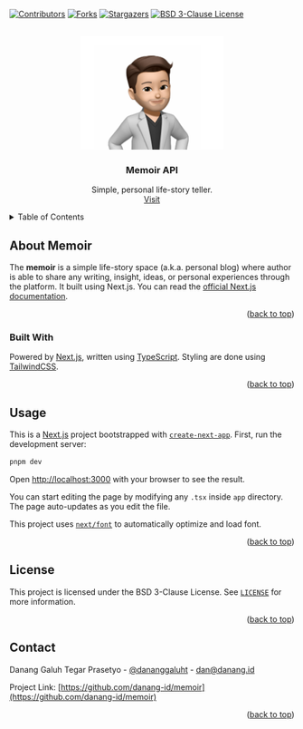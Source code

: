 <!-- PROJECT SHIELDS -->
[![Contributors][contributors-shield]][contributors-url]
[![Forks][forks-shield]][forks-url]
[![Stargazers][stars-shield]][stars-url]
[![BSD 3-Clause License][license-shield]][license-url]

<!-- PROJECT LOGO -->
<br />
<div align="center">
  <a href="https://memoir.danang.id/">
    <img src="public/brand.png" alt="Danang Galuh Tegar Prasetyo" height="200">
  </a>

<h3 align="center">Memoir API</h3>

  <p align="center">
    Simple, personal life-story teller.
    <br />
    <a href="https://memoir.danang.id">Visit</a>
  </p>
</div>


<!-- TABLE OF CONTENTS -->
<details>
  <summary>Table of Contents</summary>
  <ul>
    <li>
      <a href="#about-memoir">About Memoir</a>
      <ul>
        <li><a href="#built-with">Built With</a></li>
      </ul>
    </li>
    <li><a href="#usage">Usage</a></li>
    <li><a href="#license">License</a></li>
    <li><a href="#contact">Contact</a></li>
  </ul>
</details>


## About Memoir

The **memoir** is a simple life-story space (a.k.a. personal blog) where author is able to share 
any writing, insight, ideas, or personal experiences through the platform. It built using Next.js. 
You can read the [official Next.js documentation](https://nextjs.org/docs).

<p align="right">(<a href="#top">back to top</a>)</p>

### Built With

Powered by [Next.js](https://nextjs.org), written using [TypeScript](https://typescriptlang.org/). 
Styling are done using [TailwindCSS](https://tailwindcss.com).

<p align="right">(<a href="#top">back to top</a>)</p>


## Usage

This is a [Next.js](https://nextjs.org/) project bootstrapped with 
[`create-next-app`](https://github.com/vercel/next.js/tree/canary/packages/create-next-app). 
First, run the development server:

```bash
pnpm dev
```

Open [http://localhost:3000](http://localhost:3000) with your browser to see the result.

You can start editing the page by modifying any `.tsx` inside `app` directory.
The page auto-updates as you edit the file.

This project uses [`next/font`](https://nextjs.org/docs/basic-features/font-optimization) to 
automatically optimize and load font.

<p align="right">(<a href="#top">back to top</a>)</p>


## License

This project is licensed under the BSD 3-Clause License. See [`LICENSE`](LICENSE) for more information.

<p align="right">(<a href="#top">back to top</a>)</p>


## Contact

Danang Galuh Tegar Prasetyo - [@dananggaluht](https://twitter.com/dananggaluht) - dan@danang.id

Project Link: [https://github.com/danang-id/memoir](https://github.com/danang-id/memoir)

<p align="right">(<a href="#top">back to top</a>)</p>


<!-- https://www.markdownguide.org/basic-syntax/#reference-style-links -->
[contributors-shield]: https://img.shields.io/github/contributors/danang-id/memoir.svg?style=for-the-badge
[contributors-url]: https://github.com/danang-id/memoir/graphs/contributors
[forks-shield]: https://img.shields.io/github/forks/danang-id/memoir.svg?style=for-the-badge
[forks-url]: https://github.com/danang-id/memoir/network/members
[stars-shield]: https://img.shields.io/github/stars/danang-id/memoir.svg?style=for-the-badge
[stars-url]: https://github.com/danang-id/memoir/stargazers
[license-shield]: https://img.shields.io/github/license/danang-id/memoir.svg?style=for-the-badge
[license-url]: https://github.com/danang-id/memoir/blob/master/LICENSE
